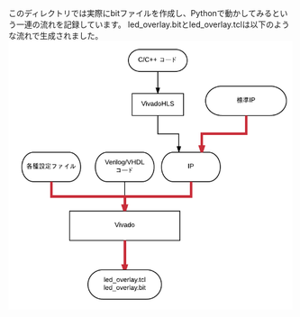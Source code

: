このディレクトリでは実際にbitファイルを作成し、Pythonで動かしてみるという一連の流れを記録しています。
led_overlay.bitとled_overlay.tclは以下のような流れで生成されました。  
 ![](./led_overlay2.png)
